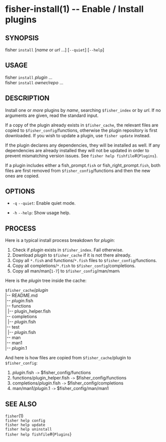 fisher-install(1) -- Enable / Install plugins
=============================================

## SYNOPSIS

fisher `install` [*name* or *url* ...] [`--quiet`] [`--help`]

## USAGE

fisher `install` *plugin* ...<br>
fisher `install` *owner/repo* ...<br>

## DESCRIPTION

Install one or *more* plugins by *name*, searching `$fisher_index` or by *url*. If no arguments are given, read the standard input.

If a copy of the plugin already exists in `$fisher_cache`, the relevant files are copied to `$fisher_config`/functions, otherwise the plugin repository is first downloaded. If you wish to update a plugin, use `fisher update` instead.

If the plugin declares any dependencies, they will be installed as well. If any dependencies are already installed they will not be updated in order to prevent mismatching version issues. See `fisher help fishfile`#{`Plugins`}.

If a plugin includes either a fish_prompt.`fish` or fish_right_prompt.`fish`, both files are first removed from `$fisher_config`/functions and then the new one*s* are copied.

## OPTIONS

* `-q` `--quiet`:
    Enable quiet mode.

* `-h` `--help`:
    Show usage help.

## PROCESS

Here is a typical install process breakdown for *plugin*:

1. Check if *plugin* exists in `$fisher_index`. Fail otherwise.
2. Download *plugin* to `$fisher_cache` if it is not there already.
3. Copy all `*.fish` and functions/`*.fish` files to `$fisher_config`/functions.
4. Copy all completions/`*.fish` to `$fisher_config`/completions.
5. Copy all man/man[`1-7`] to `$fisher_config`/man/man`%`

Here is the *plugin* tree inside the cache:


`$fisher_cache`/*plugin*<br>
|-- README.md<br>
|-- *plugin*.fish<br>
|-- functions<br>
|   |-- plugin_helper.fish<br>
|-- completions<br>
|   |-- *plugin*.fish<br>
|-- test<br>
|   |-- *plugin*.fish<br>
|-- man<br>
    |-- man1<br>
        |-- *plugin*.1<br>


And here is how files are copied from `$fisher_cache`/plugin to `$fisher_config`:

1. *plugin*.fish `->` $fisher_config/functions
2. functions/plugin_helper.fish `->` $fisher_config/functions
3. completions/*plugin*.fish `->` $fisher_config/completions
4. man/man1/*plugin*.1 `->` $fisher_config/man/man1

## SEE ALSO

`fisher`(1)<br>
`fisher help config`<br>
`fisher help update`<br>
`fisher help uninstall`<br>
`fisher help fishfile`#{`Plugins`}<br>
